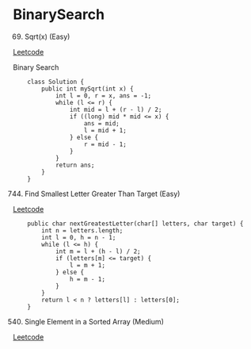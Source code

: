 # BinarySearch
69. Sqrt(x) (Easy)

[Leetcode](https://leetcode.com/problems/sqrtx/description/)

Binary Search

        class Solution {
            public int mySqrt(int x) {
                int l = 0, r = x, ans = -1;
                while (l <= r) {
                    int mid = l + (r - l) / 2;
                    if ((long) mid * mid <= x) {
                        ans = mid;
                        l = mid + 1;
                    } else {
                        r = mid - 1;
                    }
                }
                return ans;
            }
        }

744. Find Smallest Letter Greater Than Target (Easy)

[Leetcode](https://leetcode.com/problems/find-smallest-letter-greater-than-target/description/)


        public char nextGreatestLetter(char[] letters, char target) {
            int n = letters.length;
            int l = 0, h = n - 1;
            while (l <= h) {
                int m = l + (h - l) / 2;
                if (letters[m] <= target) {
                    l = m + 1;
                } else {
                    h = m - 1;
                }
            }
            return l < n ? letters[l] : letters[0];
        }
       
       
 540. Single Element in a Sorted Array (Medium)

[Leetcode](https://leetcode-cn.com/problems/single-element-in-a-sorted-array/description/)

